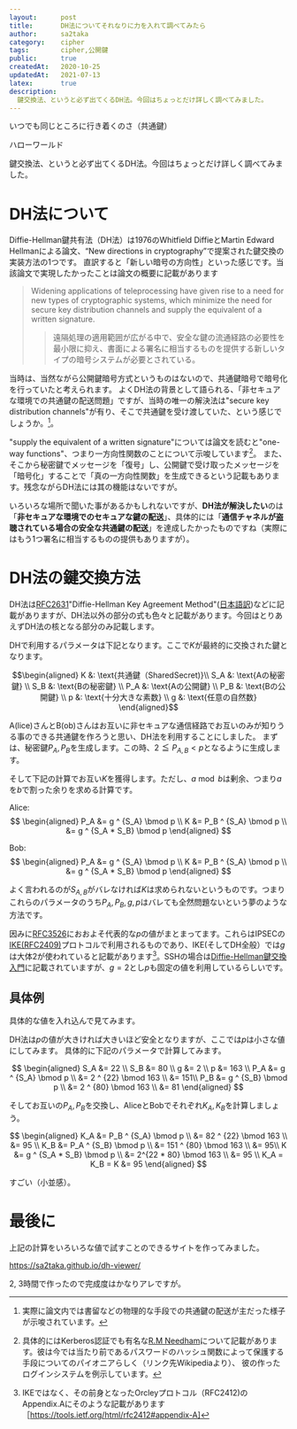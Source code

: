 ```yaml
---
layout:      post
title:       DH法についてそれなりに力を入れて調べてみたら
author:      sa2taka
category:    cipher
tags:        cipher,公開鍵
public:      true
createdAt:   2020-10-25
updatedAt:   2021-07-13
latex:       true
description:
  鍵交換法、というと必ず出てくるDH法。今回はちょっとだけ詳しく調べてみました。  
---
```


いつでも同じところに行き着くのさ（共通鍵）

ハローワールド

鍵交換法、というと必ず出てくるDH法。今回はちょっとだけ詳しく調べてみました。

# DH法について

Diffie-Hellman鍵共有法（DH法）は1976のWhitfield DiffieとMartin Edward Hellmanによる論文、“New directions in cryptography”で提案された鍵交換の実装方法の1つです。
直訳すると「新しい暗号の方向性」といった感じです。当該論文で実現したかったことは論文の概要に記載があります

> Widening applications of teleprocessing have given rise to a need for new types of cryptographic systems, which minimize the need for secure key distribution channels and supply the equivalent of a written signature.
> > 遠隔処理の適用範囲が広がる中で、安全な鍵の流通経路の必要性を最小限に抑え、書面による署名に相当するものを提供する新しいタイプの暗号システムが必要とされている。

当時は、当然ながら公開鍵暗号方式というものはないので、共通鍵暗号で暗号化を行っていたと考えられます。
よくDH法の背景として語られる、「非セキュアな環境での共通鍵の配送問題」ですが、当時の唯一の解決法は"secure key distribution channels"が有り、そこで共通鍵を受け渡していた、という感じでしょうか。[^secure-key-distribution-channels]。

[^secure-key-distribution-channels]: 実際に論文内では書留などの物理的な手段での共通鍵の配送が主だった様子が示唆されています。

"supply the equivalent of a written signature"については論文を読むと"one-way functions"、つまり一方向性関数のことについて示唆しています[^one-way_functions]。
また、そこから秘密鍵でメッセージを「復号」し、公開鍵で受け取ったメッセージを「暗号化」することで「真の一方向性関数」を生成できるという記載もあります。残念ながらDH法には其の機能はないですが。

[^one-way_functions]: 具体的にはKerberos認証でも有名な[R.M Needham](https://en.wikipedia.org/wiki/Roger_Needham)について記載があります。彼は今では当たり前であるパスワードのハッシュ関数によって保護する手段についてのパイオニアらしく（リンク先Wikipediaより）、 彼の作ったログインシステムを例示しています。

いろいろな場所で聞いた事があるかもしれないですが、**DH法が解決したい**のは「**非セキュアな環境でのセキュアな鍵の配送**」、具体的には「**通信チャネルが盗聴されている場合の安全な共通鍵の配送**」を達成したかったものですね（実際にはもう1つ署名に相当するものの提供もありますが）。

# DH法の鍵交換方法

DH法は[RFC2631](https://datatracker.ietf.org/doc/html/rfc2631)"Diffie-Hellman Key Agreement Method"([日本語訳](https://www.ipa.go.jp/security/rfc/RFC2631JA.html))などに記載がありますが、DH法以外の部分の式も色々と記載があります。今回はとりあえずDH法の核となる部分のみ記載します。

DHで利用するパラメータは下記となります。ここで$K$が最終的に交換された鍵となります。

$$\begin{aligned}
K &: \text{共通鍵（SharedSecret)}\\
S_A &: \text{Aの秘密鍵} \\
S_B &: \text{Bの秘密鍵} \\
P_A &: \text{Aの公開鍵} \\
P_B &: \text{Bの公開鍵} \\
p &: \text{十分大きな素数} \\
g &: \text{任意の自然数}
\end{aligned}$$

A(lice)さんとB(ob)さんはお互いに非セキュアな通信経路でお互いのみが知りうる事のできる共通鍵を作ろうと思い、DH法を利用することにしました。
まずは、秘密鍵$P_A, P_B$を生成します。この時、$2 \leqq P_{A, B} < p$となるように生成します。

そして下記の計算でお互い$K$を獲得します。ただし、$a \bmod b$は剰余、つまり$a$を$b$で割った余りを求める計算です。

Alice: 
$$
\begin{aligned}
P_A &= g ^ {S_A} \bmod p \\
K &= P_B ^ {S_A} \bmod p \\
&=  g ^ {S_A * S_B} \bmod p
\end{aligned}
$$

Bob:
$$
\begin{aligned}
P_A &= g ^ {S_A} \bmod p \\
K &= P_B ^ {S_A} \bmod p \\
&=  g ^ {S_A * S_B} \bmod p
\end{aligned}
$$

よく言われるのが$S_{A, B}$がバレなければ$K$は求められないというものです。つまりこれらのパラメータのうち$P_A, P_B, g, p$はバレても全然問題ないという夢のような方法です。

因みに[RFC3526](https://datatracker.ietf.org/doc/html/rfc3526)におおよそ代表的な$p$の値がまとまってます。これらはIPSECの[IKE(RFC2409)](https://tools.ietf.org/html/rfc2409)プロトコルで利用されるものであり、IKE(そしてDH全般）では$g$は大体2が使われていると記載があります[^g-is-2]。SSHの場合は[Diffie-Hellman鍵交換入門](https://qiita.com/okajima/items/036d7e751234f88fbe9a)に記載されていますが、$g = 2$とし$p$も固定の値を利用しているらしいです。

[^g-is-2]: IKEではなく、その前身となったOrcleyプロトコル（RFC2412)のAppendix.Aにそのような記載があります［https://tools.ietf.org/html/rfc2412#appendix-A]

## 具体例

具体的な値を入れ込んで見てみます。

DH法は$p$の値が大きければ大きいほど安全となりますが、ここでは$p$は小さな値にしてみます。
具体的に下記のパラメータで計算してみます。

$$
\begin{aligned}
S_A &= 22 \\
S_B &= 80 \\
g &= 2 \\
p &= 163 \\
P_A &= g ^ {S_A} \bmod p \\
&= 2 ^ {22} \bmod 163 \\
&= 151\\
P_B &= g ^ {S_B} \bmod p \\
&= 2 ^ {80} \bmod 163 \\
&= 81
\end{aligned}
$$

そしてお互いの$P_A, P_B$を交換し、AliceとBobでそれぞれ$K_A, K_B$を計算しましょう。

$$
\begin{aligned}
K_A &= P_B ^ {S_A} \bmod p \\
    &= 82 ^ {22} \bmod 163 \\
    &= 95 \\
K_B &= P_A ^ {S_B} \bmod p \\
    &= 151 ^ {80} \bmod 163 \\
    &= 95\\
K &=  g ^ {S_A * S_B} \bmod p \\
&= 2^{22 * 80} \bmod 163 \\
&= 95 \\
K_A = K_B = K &= 95
\end{aligned}
$$

すごい（小並感）。

# 最後に

上記の計算をいろいろな値で試すことのできるサイトを作ってみました。

https://sa2taka.github.io/dh-viewer/

  2, 3時間で作ったので完成度はかなりアレですが。
